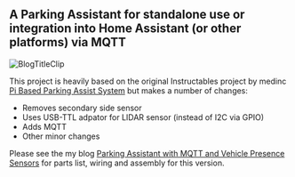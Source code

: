## A Parking Assistant for standalone use or integration into Home Assistant (or other platforms) via MQTT
![BlogTitleClip](https://user-images.githubusercontent.com/55962781/126084680-01af4fbe-0ffc-4b91-b432-6ff58f091eec.jpg)

This project is heavily based on the original Instructables project by medinc [Pi Based Parking Assist System](https://www.instructables.com/Pi-Based-Parking-Assist-System/) but makes a number of changes:
* Removes secondary side sensor
* Uses USB-TTL adpator for LIDAR sensor (instead of I2C via GPIO)
* Adds MQTT
* Other minor changes

Please see the my blog [Parking Assistant with MQTT and Vehicle Presence Sensors](https://resinchemtech.blogspot.com/2021/07/parking-assistant-with-mqtt-and-vehicle.html) for parts list, wiring and assembly for this version.
